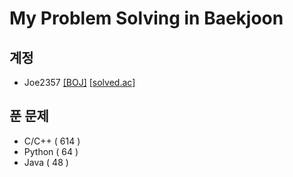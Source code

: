 # My Problem Solving in Baekjoon

## 계정
  * Joe2357 [[BOJ]](https://acmicpc.net/user/joe2357) [[solved.ac]](https://solved.ac/profile/joe2357)

## 푼 문제
  * C/C++ ( 614 )
  * Python ( 64 )
  * Java ( 48 )

